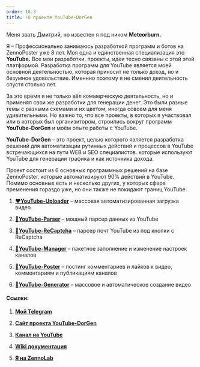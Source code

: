 ```yaml
---
order: 10.3
title: ⚡О проекте YouTube-DorGen
---
```


Меня звать Дмитрий, но известен я под ником **Meteorburn.**

Я – Профессионально занимаюсь разработкой программ и ботов на ZennoPoster уже 8 лет. Моя одна и единственная специализация это **YouTube.** Все мои разработки, проекты, идеи тесно связаны с этой  этой платформой. Разработка программ для YouTube является моей основной деятельностью, которая приносит не  только доход, но и безумное удовольствие. Именнно поэтому я не сменил деятельность спустя столько лет.

За это время я не только вёл коммерческую деятельность, но и применял свои же разработки для генерации денег. Это были разные темы с разными схемами и их цветом, иногда совсем для меня удивительными. Но важно то, что все проекты, в которых я участвовал или в которых был организитором, строились вокруг программ **YouTube-DorGen** и моём опыте работы с YouTube.

**YouTube–DorGen** – это проект, целью которого является разработка решений для автоматизации рутинных действий и процессов в YouTube встречающихся на пути WEB и SEO специалистов. которые используют YouTube для генерации трафика и как источника дохода.

Проект состоит из 6 основных программных решений на базе ZennoPoster, которые автоматизируют 90% действий в YouTube. Помимо основных есть и несколько других, у которых сфера пременения гораздо уже, но они также не покидают границ YouTube.



1. [**❤️YouTube-Uploader**](https://zennolab.com/discussion/threads/youtube-uploader-v4-5-1-massovaja-avtomatizirovannaja-zagruzka-video-v-youtube.35333/)  – массовая автоматизированная загрузка видео

2. [**💛YouTube-Parser**](https://zennolab.com/discussion/threads/youtube-parser-v5-0-moschnyj-parser-dannyx-youtube.40158/?roistat_visit=1041982) – мощный парсер данных из YouTube

3. [**🩵YouTube-ReCaptcha**](https://zenno.club/discussion/threads/youtube-emails-1-0-7-parser-pocht-youtube-iz-pod-knopki-s-recaptcha.121812/) – парсер почт YouTube из под кнопки с ReCaptcha

4. [**💚YouTube-Manager**](https://zennolab.com/discussion/threads/youtube-manager-v3-3-0-udobnoe-upravlenie-mnozhestvom-kanalov-youtube.45226) – пакетное заполнение и изменение настроек каналов

5. [**💙YouTube-Poster**](https://zennolab.com/discussion/threads/youtube-socializer-v2-5-9-razgon-socialnyx-faktorov-youtube.53139) – постинг комментариев и лайков к видео, комментариям и публикациям каналов

6. [**🧡YouTube-Generator**](https://zenno.club/discussion/threads/youtube-generator-v1-4-5-generacija-kontenta-dlja-youtube-bez-navykov-montazha.60726/) – массовое и автоматическое создание видео

#### **Ссылки:**

1. [**Мой Telegram**](https://t.me/meteorburn)

2. [**Сайт проекта YouTube-DorGen**](https://youtube-dorgen.com)

3. [**Канал на YouTube**](https://www.youtube.com/@dorgen-software)

4. [**Wiki документация**](https://docs.youtube-dorgen.com)

5. [**Я на ZennoLab**](https://zenno.club/discussion/members/meteorburn.13934/#recent-content)